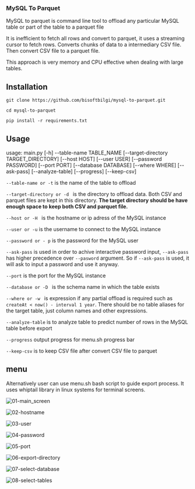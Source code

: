 ### MySQL To Parquet 

MySQL to parquet is command line tool to offload any particular MySQL table or part of the table to a parquet file

It is inefficient to fetch all rows and convert to parquet, it uses a streaming cursor to fetch rows. Converts chunks of data to a intermediary CSV file. Then convert CSV file to a parquet file. 

This approach is very memory and CPU effective when dealing with large tables. 

## Installation

``` 
git clone https://github.com/bisoftbilgi/mysql-to-parquet.git

cd mysql-to-parquet

pip install -r requirements.txt

```

## Usage

usage: main.py [-h] --table-name TABLE_NAME [--target-directory TARGET_DIRECTORY] [--host HOST] [--user USER] [--password PASSWORD] [--port PORT] [--database DATABASE] [--where WHERE] [--ask-pass]
               [--analyze-table] [--progress] [--keep-csv]

`--table-name or -t` is the name of the table to offload

`--target-directory or -d ` is the directory to offload data. Both CSV and parquet files are kept in this directory. **The target directory should be have enough space to keep both CSV and parquet file.**

`--host or -H ` is the hostname or ip adress of the MySQL instance

`--user or -u` is the username to connect to the MySQL instance 

`--password or - p` is the password for the MySQL user

`--ask-pass` is used in order to achive interactive password input, `--ask-pass` has higher precedence over `--pasword` argument. So if `--ask-pass` is used, it will ask to input a password and use it anyway.

`--port` is the port for the MySQL instance

`--database or -D ` is the schema name in which the table exists

`--where or -w ` is expression if any partial offload is required such as ` createAt < now() - interval 1 year `. There should be no table aliases for the target table, just column names and other expressions. 

`--analyze-table` is to analyze table to predict number of rows in the MySQL table before export

`--progress` output progress for menu.sh progress bar

`--keep-csv` is to keep CSV file after convert CSV file to parquet

## menu

Alternatively user can use menu.sh bash script to guide export process. It uses whiptail library in linux systems for terminal screens.  

![01-main_screen](https://github.com/bisoftbilgi/mysql-to-parquet/assets/45390009/8ba3ee47-0a7c-4e95-84c5-12ff167f116e)

![02-hostname](https://github.com/bisoftbilgi/mysql-to-parquet/assets/45390009/54edd385-b6e5-47ee-a585-2ba02df70f2e)

![03-user](https://github.com/bisoftbilgi/mysql-to-parquet/assets/45390009/0a701f77-cdba-4771-be55-8a41290ccac5)

![04-password](https://github.com/bisoftbilgi/mysql-to-parquet/assets/45390009/bbbb4896-53de-4903-a923-7de3129176bf)

![05-port](https://github.com/bisoftbilgi/mysql-to-parquet/assets/45390009/9dd81eb0-22e1-47cc-97d9-9d9bb900e737)

![06-export-directory](https://github.com/bisoftbilgi/mysql-to-parquet/assets/45390009/f536f3f1-74ee-40e3-a1bd-d5cd9faa33b9)

![07-select-database](https://github.com/bisoftbilgi/mysql-to-parquet/assets/45390009/6d90fe98-c389-4ab7-80b1-cf47e2bcf815)

![08-select-tables](https://github.com/bisoftbilgi/mysql-to-parquet/assets/45390009/fcb7374b-d026-4074-a85d-5bfb217cb10b)










